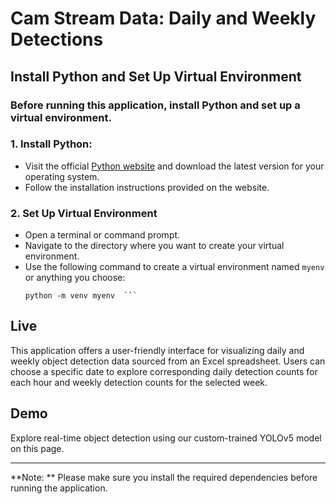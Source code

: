 # Cam Stream Data: Daily and Weekly Detections

## Install Python and Set Up Virtual Environment
### Before running this application, install Python and set up a virtual environment.
### 1. Install Python:
- Visit the official [Python website](https://www.python.org/downloads/) and download the latest version for your operating system.
- Follow the installation instructions provided on the website.
### 2. Set Up Virtual Environment
- Open a terminal or command prompt.
- Navigate to the directory where you want to create your virtual environment.
- Use the following command to create a virtual environment named `myenv` or anything you choose:
  ```
  python -m venv myenv  ```
## Live
This application offers a user-friendly interface for visualizing daily and weekly object detection data sourced from an Excel spreadsheet. Users can choose a specific date to explore corresponding daily detection counts for each hour and weekly detection counts for the selected week.

## Demo
Explore real-time object detection using our custom-trained YOLOv5 model on this page.

---

**Note: ** Please make sure you install the required dependencies before running the application.
